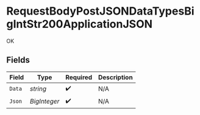 # RequestBodyPostJSONDataTypesBigIntStr200ApplicationJSON

OK


## Fields

| Field              | Type               | Required           | Description        |
| ------------------ | ------------------ | ------------------ | ------------------ |
| `Data`             | *string*           | :heavy_check_mark: | N/A                |
| `Json`             | *BigInteger*       | :heavy_check_mark: | N/A                |